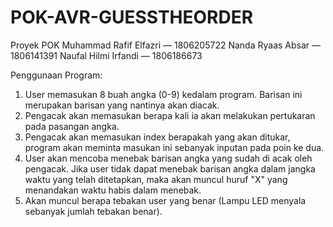 # POK-AVR-GUESSTHEORDER
Proyek POK 
Muhammad Rafif Elfazri — 1806205722
Nanda Ryaas Absar — 1806141391
Naufal Hilmi Irfandi — 1806186673

Penggunaan Program:
1. User memasukan 8 buah angka (0-9) kedalam program. Barisan ini merupakan barisan yang nantinya akan diacak.
2. Pengacak akan memasukan berapa kali ia akan melakukan pertukaran pada pasangan angka.
3. Pengacak akan memasukan index berapakah yang akan ditukar, program akan meminta masukan ini sebanyak inputan pada poin ke dua.
4. User akan mencoba menebak barisan angka yang sudah di acak oleh pengacak. Jika user tidak dapat menebak barisan angka dalam jangka waktu yang telah ditetapkan, maka akan muncul huruf "X" yang menandakan waktu habis dalam menebak.
5. Akan muncul berapa tebakan user yang benar (Lampu LED menyala sebanyak jumlah tebakan benar).